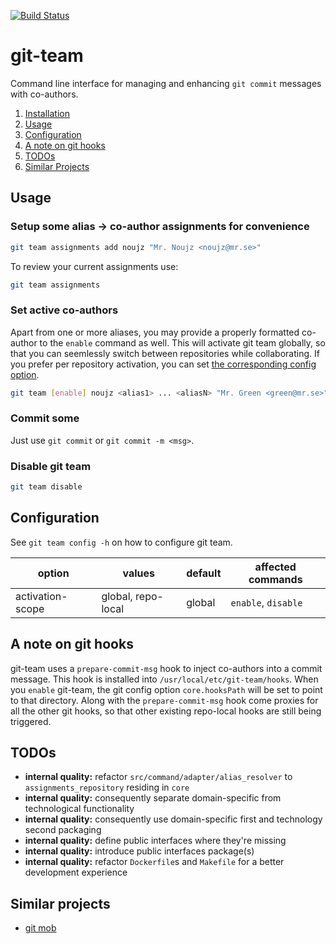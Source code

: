 [![Build Status](https://travis-ci.org/hekmekk/git-team.svg?branch=master)](https://travis-ci.org/hekmekk/git-team)

# git-team

Command line interface for managing and enhancing `git commit` messages with co-authors.

1. [Installation](/docs/setup.md#installation)
2. [Usage](/README.md#usage)
3. [Configuration](/README.md#configuration)
4. [A note on git hooks](/README.md#a-note-on-git-hooks)
5. [TODOs](/README.md#todos)
6. [Similar Projects](/README.md#similar-projects)

## Usage
### Setup some alias -> co-author assignments for convenience
```bash
git team assignments add noujz "Mr. Noujz <noujz@mr.se>"
```

To review your current assignments use:
```bash
git team assignments
```

### Set active co-authors
Apart from one or more aliases, you may provide a properly formatted co-author to the `enable` command as well.
This will activate git team globally, so that you can seemlessly switch between repositories while collaborating.
If you prefer per repository activation, you can set [the corresponding config option](/README.md#configuration).

```bash
git team [enable] noujz <alias1> ... <aliasN> "Mr. Green <green@mr.se>"
```

### Commit some
Just use `git commit` or `git commit -m <msg>`.

### Disable git team
```bash
git team disable
```

## Configuration
See `git team config -h` on how to configure git team.

| option           | values             | default | affected commands   |
| ---------------- | ------------------ | ------- | ------------------- |
| activation-scope | global, repo-local | global  | `enable`, `disable` |

## A note on git hooks
git-team uses a `prepare-commit-msg` hook to inject co-authors into a commit message. This hook is installed into `/usr/local/etc/git-team/hooks`. When you `enable` git-team, the git config option `core.hooksPath` will be set to point to that directory. Along with the `prepare-commit-msg` hook come proxies for all the other git hooks, so that other existing repo-local hooks are still being triggered.

## TODOs
- **internal quality:** refactor `src/command/adapter/alias_resolver` to `assignments_repository` residing in `core`
- **internal quality:** consequently separate domain-specific from technological functionality
- **internal quality:** consequently use domain-specific first and technology second packaging
- **internal quality:** define public interfaces where they're missing
- **internal quality:** introduce public interfaces package(s)
- **internal quality:** refactor `Dockerfile`s and `Makefile` for a better development experience

## Similar projects
- [git mob](https://www.npmjs.com/package/git-mob)

